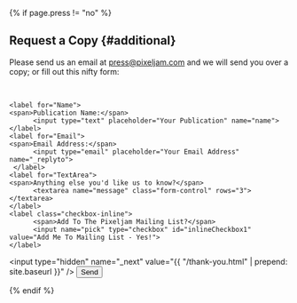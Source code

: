 {% if page.press != "no" %}

Request a Copy {#additional}
----------------------
Please send us an email at press@pixeljam.com and we will send you over a copy; or fill out this nifty form:

<br />

<form method="POST" action="//forms.brace.io/press@pixeljam.com">
  <div class="pressCopy">

    <label for="Name">
    <span>Publication Name:</span>
          <input type="text" placeholder="Your Publication" name="name">
    </label>
    <label for="Email">
    <span>Email Address:</span>
          <input type="email" placeholder="Your Email Address" name="_replyto">
     </label>
    <label for="TextArea">
    <span>Anything else you'd like us to know?</span>
          <textarea name="message" class="form-control" rows="3"></textarea>
    </label>
    <label class="checkbox-inline">
          <span>Add To The Pixeljam Mailing List?</span>
          <input name="pick" type="checkbox" id="inlineCheckbox1" value="Add Me To Mailing List - Yes!"> 
    </label>

  </div>

  <input type="hidden" name="_next" value="{{ "/thank-you.html" | prepend: site.baseurl }}" />
  <input type="hidden" name="_subject" value="Press copy request for {{ page.title }}" />
  <input class="btn" type="submit" value="Send">
</form>

{% endif %}
